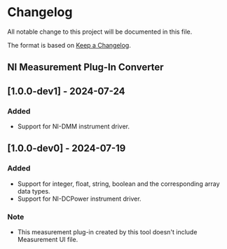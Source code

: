 # Changelog

All notable change to this project will be documented in this file.

The format is based on [Keep a Changelog](https://keepachangelog.com/en/1.1.0/).

## NI Measurement Plug-In Converter

## [1.0.0-dev1] - 2024-07-24

### Added

- Support for NI-DMM instrument driver.

## [1.0.0-dev0] - 2024-07-19

### Added

- Support for integer, float, string, boolean and the corresponding array data types.
- Support for NI-DCPower instrument driver.

### Note

- This measurement plug-in created by this tool doesn't include Measurement UI file.
